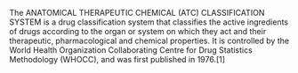 The ANATOMICAL THERAPEUTIC CHEMICAL (ATC) CLASSIFICATION SYSTEM is a drug classification system that classifies the active ingredients of drugs according to the organ or system on which they act and their therapeutic, pharmacological and chemical properties. It is controlled by the World Health Organization Collaborating Centre for Drug Statistics Methodology (WHOCC), and was first published in 1976.[1]
